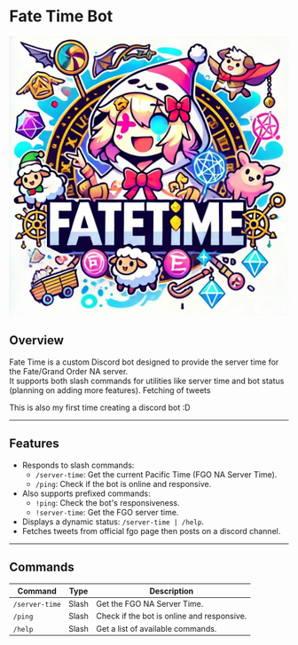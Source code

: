 # Fate Time Bot

![Fate Time Logo](./Fate_Time_Logo.jpg)

## Overview

Fate Time is a custom Discord bot designed to provide the server time for the Fate/Grand Order NA server.  
It supports both slash commands for utilities like server time and bot status (planning on adding more features).
Fetching of tweets


This is also  my first time creating a discord bot :D

---

## Features

- Responds to slash commands:
  - `/server-time`: Get the current Pacific Time (FGO NA Server Time).
  - `/ping`: Check if the bot is online and responsive.
- Also supports prefixed commands:
  - `!ping`: Check the bot's responsiveness.
  - `!server-time`: Get the FGO server time.
- Displays a dynamic status: `/server-time | /help`.
- Fetches tweets from official fgo page then posts on a discord channel.

---

## Commands

| Command        | Type  | Description                                |
| -------------- | ----- | ------------------------------------------ |
| `/server-time` | Slash | Get the FGO NA Server Time.                |
| `/ping`        | Slash | Check if the bot is online and responsive. |
| `/help`        | Slash | Get a list of available commands.          |

